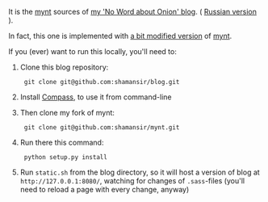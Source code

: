 It is the [mynt](http://mynt.mirroredwhite.com/) sources of
[my 'No Word about Onion' blog](http://shamansir.github.com/blog).
( [Russian version](http://shamansir.github.com/blog/ru) ).

In fact, this one is implemented with [a bit modified version](https://github.com/shamansir/mynt) of [mynt](http://mynt.mirroredwhite.com/).

If you (ever) want to run this locally, you'll need to:

1. Clone this blog repository:

        git clone git@github.com:shamansir/blog.git

1. Install [Compass](http://compass-style.org/), to use it from command-line
1. Then clone my fork of mynt:

        git clone git@github.com:shamansir/mynt.git
        
1. Run there this command:

        python setup.py install  
      
1. Run `static.sh` from the blog directory, so it will host a version of blog at `http://127.0.0.1:8080/`, watching for changes of `.sass`-files (you'll need to reload a page with every change, anyway) 




